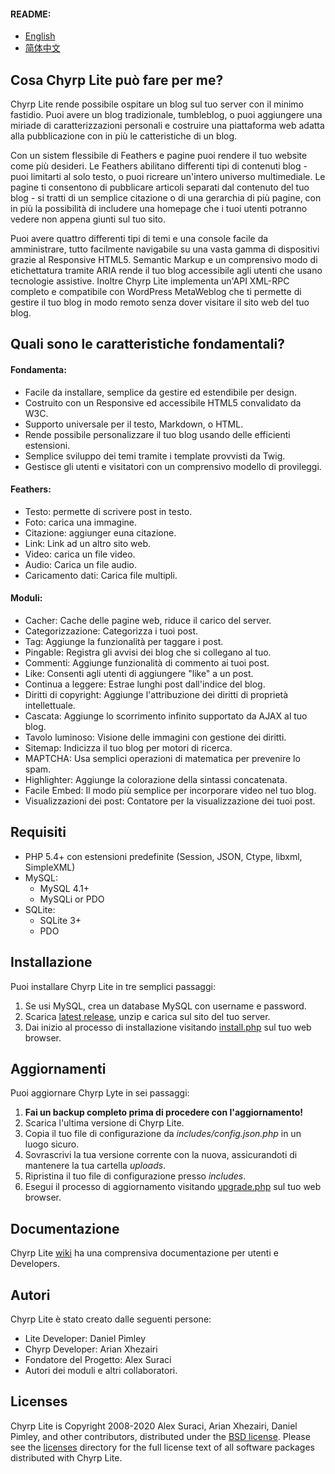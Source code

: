 #### README:
* [English](README.md)
* [简体中文](README_zh_CN.md)

## Cosa Chyrp Lite può fare per me?

Chyrp Lite rende possibile ospitare un blog sul tuo server con il minimo fastidio. Puoi avere
un blog tradizionale, tumbleblog, o puoi aggiungere una miriade di caratterizzazioni personali
e costruire una piattaforma web adatta alla pubblicazione con in più le catteristiche di un blog.

Con un sistem flessibile di Feathers e pagine puoi rendere il tuo website come più desideri.
Le Feathers abilitano differenti tipi di contenuti blog - puoi limitarti al solo testo, o puoi
ricreare un'intero universo multimediale. Le pagine ti consentono di pubblicare articoli separati
dal contenuto del tuo blog - si tratti di un semplice citazione o di una gerarchia di più pagine,
con in più la possibilità di includere una homepage che i tuoi utenti potranno vedere non appena
giunti sul tuo sito.

Puoi avere quattro differenti tipi di temi e una console facile da amministrare, tutto facilmente
navigabile su una vasta gamma di dispositivi grazie al Responsive HTML5. Semantic Markup e un
comprensivo modo di etichettatura tramite ARIA rende il tuo blog accessibile agli utenti che usano
tecnologie assistive. Inoltre Chyrp Lite implementa un'API XML-RPC completo e compatibile con
WordPress MetaWeblog che ti permette di gestire il tuo blog in modo remoto senza dover visitare il
sito web del tuo blog.

## Quali sono le caratteristiche fondamentali?

#### Fondamenta:
* Facile da installare, semplice da gestire ed estendibile per design.
* Costruito con un Responsive ed accessibile HTML5 convalidato da W3C.
* Supporto universale per il testo, Markdown, o HTML.
* Rende possibile personalizzare il tuo blog usando delle efficienti estensioni.
* Semplice sviluppo dei temi tramite i template provvisti da Twig.
* Gestisce gli utenti e visitatori con un comprensivo modello di provileggi.

#### Feathers:

* Testo: permette di scrivere post in testo.
* Foto: carica una immagine.
* Citazione: aggiunger euna citazione.
* Link: Link ad un altro sito web.
* Video: carica un file video.
* Audio: Carica un file audio.
* Caricamento dati: Carica file multipli.

#### Moduli:
* Cacher: Cache delle pagine web, riduce il carico del server.
* Categorizzazione: Categorizza i tuoi post.
* Tag: Aggiunge la funzionalità per taggare i post.
* Pingable: Registra gli avvisi dei blog che si collegano al tuo.
* Commenti: Aggiunge funzionalità di commento ai tuoi post.
* Like: Consenti agli utenti di aggiungere "like" a un post.
* Continua a leggere: Estrae lunghi post dall'indice del blog.
* Diritti di copyright: Aggiunge l'attribuzione dei diritti di proprietà intellettuale.
* Cascata: Aggiunge lo scorrimento infinito supportato da AJAX al tuo blog.
* Tavolo luminoso: Visione delle immagini con gestione dei diritti.
* Sitemap: Indicizza il tuo blog per motori di ricerca.
* MAPTCHA: Usa semplici operazioni di matematica per prevenire lo spam.
* Highlighter: Aggiunge la colorazione della sintassi concatenata.
* Facile Embed: Il modo più semplice per incorporare video nel tuo blog.
* Visualizzazioni dei post: Contatore per la visualizzazione dei tuoi post.

## Requisiti

* PHP 5.4+ con estensioni predefinite (Session, JSON, Ctype, libxml, SimpleXML)
* MySQL:
  - MySQL 4.1+
  - MySQLi or PDO
* SQLite:
  - SQLite 3+
  - PDO

## Installazione

Puoi installare Chyrp Lite in tre semplici passaggi:

1. Se usi MySQL, crea un database MySQL con username e password.
2. Scarica [latest release](https://github.com/xenocrat/chyrp-lite/releases), unzip e carica sul sito del tuo server.
3. Dai inizio al processo di installazione visitando [install.php](install.php) sul tuo web browser.

## Aggiornamenti

Puoi aggiornare Chyrp Lyte in sei passaggi:

1. __Fai un backup completo prima di procedere con l'aggiornamento!__
2. Scarica l'ultima versione di Chyrp Lite.
3. Copia il tuo file di configurazione da _includes/config.json.php_ in un luogo sicuro.
4. Sovrascrivi la tua versione corrente con la nuova, assicurandoti di mantenere la tua cartella _uploads_.
5. Ripristina il tuo file di configurazione presso _includes_.
6. Esegui il processo di aggiornamento visitando [upgrade.php](upgrade.php) sul tuo web browser.

## Documentazione

Chyrp Lite [wiki](https://github.com/xenocrat/chyrp-lite/wiki) ha una comprensiva documentazione per utenti e Developers.

## Autori

Chyrp Lite è stato creato dalle seguenti persone:

* Lite Developer: Daniel Pimley
* Chyrp Developer: Arian Xhezairi
* Fondatore del Progetto: Alex Suraci
* Autori dei moduli e altri collaboratori.

## Licenses

Chyrp Lite is Copyright 2008-2020 Alex Suraci, Arian Xhezairi, Daniel Pimley, and other contributors,
distributed under the [BSD license](https://raw.githubusercontent.com/xenocrat/chyrp-lite/master/LICENSE.md).
Please see the [licenses](licenses) directory for the full license text of all software packages distributed with Chyrp Lite.
